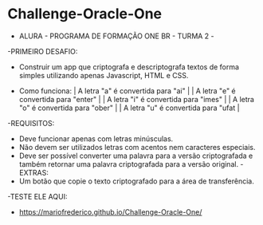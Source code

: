 # Challenge-Oracle-One
- ALURA - PROGRAMA DE FORMAÇÃO ONE BR - TURMA 2 -

-PRIMEIRO DESAFIO:
   * Construir um app que criptografa e descriptografa textos de forma simples
     utilizando apenas Javascript, HTML e CSS.

   * Como funciona:
    |   A letra "a" é convertida para "ai"       |
    |   A letra "e" é convertida para "enter"    |
    |   A letra "i" é convertida para "imes"     |
    |   A letra "o" é convertida para "ober"     |
    |   A letra "u" é convertida para "ufat      |
    
-REQUISITOS:
   * Deve funcionar apenas com letras minúsculas.
   * Não devem ser utilizados letras com acentos nem caracteres especiais.
   * Deve ser possível converter uma palavra para a versão criptografada e também retornar uma palavra criptografada para a versão original.
-EXTRAS:
   * Um botão que copie o texto criptografado para a área de transferência.

-TESTE ELE AQUI:
   * https://mariofrederico.github.io/Challenge-Oracle-One/

